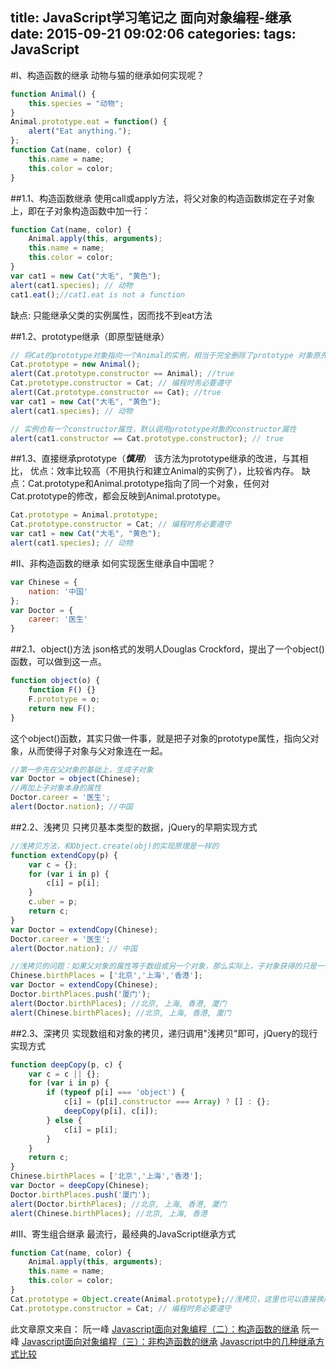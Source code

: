 title: JavaScript学习笔记之 面向对象编程-继承
date: 2015-09-21 09:02:06
categories:
tags: JavaScript
---

#I、构造函数的继承
动物与猫的继承如何实现呢？
```javascript
function Animal() {
    this.species = "动物";
}
Animal.prototype.eat = function() {
    alert("Eat anything.");
};
function Cat(name, color) {
    this.name = name;
    this.color = color;
}
```
<!--more-->
##1.1、构造函数继承
使用call或apply方法，将父对象的构造函数绑定在子对象上，即在子对象构造函数中加一行：
```javascript
function Cat(name, color) {
    Animal.apply(this, arguments);
    this.name = name;
    this.color = color;
}
var cat1 = new Cat("大毛", "黄色");
alert(cat1.species); // 动物
cat1.eat();//cat1.eat is not a function
```
缺点: 只能继承父类的实例属性，因而找不到eat方法

##1.2、prototype继承（即原型链继承）
```javascript
// 将Cat的prototype对象指向一个Animal的实例，相当于完全删除了prototype 对象原先的值，然后赋予一个新值
Cat.prototype = new Animal(); 
alert(Cat.prototype.constructor == Animal); //true
Cat.prototype.constructor = Cat; // 编程时务必要遵守
alert(Cat.prototype.constructor == Cat); //true
var cat1 = new Cat("大毛", "黄色");
alert(cat1.species); // 动物

// 实例也有一个constructor属性，默认调用prototype对象的constructor属性
alert(cat1.constructor == Cat.prototype.constructor); // true

```

##1.3、直接继承prototype（***慎用***）
该方法为prototype继承的改进，与其相比，
优点：效率比较高（不用执行和建立Animal的实例了），比较省内存。
缺点：Cat.prototype和Animal.prototype指向了同一个对象，任何对Cat.prototype的修改，都会反映到Animal.prototype。
```javascript
Cat.prototype = Animal.prototype;
Cat.prototype.constructor = Cat; // 编程时务必要遵守
var cat1 = new Cat("大毛", "黄色");
alert(cat1.species); // 动物
```


#II、非构造函数的继承
如何实现医生继承自中国呢？
```javascript
var Chinese = {
    nation: '中国'
};
var Doctor = {
    career: '医生'
}
```

##2.1、object()方法
json格式的发明人Douglas Crockford，提出了一个object()函数，可以做到这一点。
```javascript
function object(o) {
    function F() {}
    F.prototype = o;
    return new F();
}
```
这个object()函数，其实只做一件事，就是把子对象的prototype属性，指向父对象，从而使得子对象与父对象连在一起。
```javascript
//第一步先在父对象的基础上，生成子对象
var Doctor = object(Chinese);
//再加上子对象本身的属性
Doctor.career = '医生';
alert(Doctor.nation); //中国
```

##2.2、浅拷贝
只拷贝基本类型的数据，jQuery的早期实现方式
```javascript
//浅拷贝方法，和Object.create(obj)的实现原理是一样的
function extendCopy(p) {
    var c = {};
    for (var i in p) {
        c[i] = p[i];
    }
    c.uber = p;
    return c;
}
var Doctor = extendCopy(Chinese);
Doctor.career = '医生';
alert(Doctor.nation); // 中国

//浅拷贝的问题：如果父对象的属性等于数组或另一个对象，那么实际上，子对象获得的只是一个内存地址，而不是真正拷贝，因此存在父对象被篡改的可能。
Chinese.birthPlaces = ['北京','上海','香港'];
var Doctor = extendCopy(Chinese);
Doctor.birthPlaces.push('厦门');
alert(Doctor.birthPlaces); //北京, 上海, 香港, 厦门
alert(Chinese.birthPlaces); //北京, 上海, 香港, 厦门
```

##2.3、深拷贝
实现数组和对象的拷贝，递归调用"浅拷贝"即可，jQuery的现行实现方式
```javascript
function deepCopy(p, c) {
    var c = c || {};
    for (var i in p) {
        if (typeof p[i] === 'object') {
            c[i] = (p[i].constructor === Array) ? [] : {};
            deepCopy(p[i], c[i]);
        } else {
            c[i] = p[i];
        }
    }
    return c;
}
Chinese.birthPlaces = ['北京','上海','香港'];
var Doctor = deepCopy(Chinese);
Doctor.birthPlaces.push('厦门');
alert(Doctor.birthPlaces); //北京, 上海, 香港, 厦门
alert(Chinese.birthPlaces); //北京, 上海, 香港
```

#III、寄生组合继承
最流行，最经典的JavaScript继承方式
```javascript
function Cat(name, color) {
    Animal.apply(this, arguments);
    this.name = name;
    this.color = color;
}
Cat.prototype = Object.create(Animal.prototype);//浅拷贝，这里也可以直接换成深拷贝
Cat.prototype.constructor = Cat; // 编程时务必要遵守
```


此文章原文来自：
阮一峰 [Javascript面向对象编程（二）：构造函数的继承](http://www.ruanyifeng.com/blog/2010/05/object-oriented_javascript_inheritance.html)
阮一峰 [Javascript面向对象编程（三）：非构造函数的继承](http://www.ruanyifeng.com/blog/2010/05/object-oriented_javascript_inheritance_continued.html)
[Javascript中的几种继承方式比较](http://blog.csdn.net/kkkkkxiaofei/article/details/46474069)

